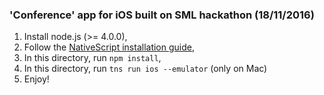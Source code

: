 ### 'Conference' app for iOS built on SML hackathon (18/11/2016)

1. Install node.js (>= 4.0.0),
2. Follow the [NativeScript installation guide](https://docs.nativescript.org/start/quick-setup),
3. In this directory, run `npm install`,
4. In this directory, run `tns run ios --emulator` (only on Mac)
5. Enjoy!